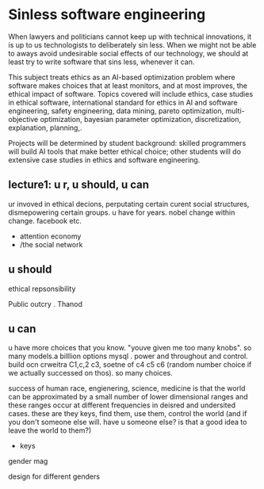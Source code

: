 #  Sinless software engineering

When lawyers and politicians cannot keep up with technical innovations, it is up to us technologists to deliberately sin less.  When  we might not be able to aways avoid undesirable  social effects of our technology, we should at least try to write software that sins less, whenever it can. 

 This subject treats ethics as an AI-based optimization problem where software makes  choices that at least monitors, and at most improves, the ethical impact of software. Topics covered will include ethics, case studies in ethical software, international standard for ethics in AI and software engineering, safety engineering, data mining, pareto optimization, multi-objective optimization,   bayesian parameter optimization, discretization, explanation, planning,. 

Projects will be determined by student background: skilled programmers will build AI tools that make better ethical choice; other students will do extensive case studies in ethics and software engineering. 

## lecture1: u r, u should, u can

ur invoved in ethical decions,  perputating certain curent  social structures, dismepowering certain groups. u have for years. nobel change within change. facebook etc.

- attention economy
- /the social network

## u should

ethical repsonsibility

Public outcry . Thanod

## u can

u have more choices that you know. "youve given me too many knobs".  so many models.a billlion options mysql . power and throughout and control.  build ocn crweitra C1,c,2 c3, soetne of c4 c5 c6 (random number choice if we actually successed on thos). so many choices.

success of human race, engienering, science, medicine is that the world can be approximated by a small number of lower dimensional ranges and these ranges occur at different frequencies in deisred and undersited cases. these are they keys, find them, use them, control the world (and if you don't someone else will. have u someone else? is that a good idea to leave the world to them?)

- keys

gender mag

design for different genders


